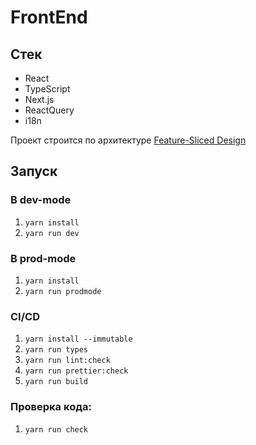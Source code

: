 # FrontEnd

## Стек

- React
- TypeScript
- Next.js
- ReactQuery
- i18n

Проект строится по архитектуре [Feature-Sliced Design](https://feature-sliced.design/ru/docs/get-started/overview)

## Запуск

### В dev-mode

1. `yarn install`
2. `yarn run dev`

### В prod-mode

1. `yarn install`
2. `yarn run prodmode`

### CI/CD

1. `yarn install --immutable`
2. `yarn run types`
3. `yarn run lint:check`
4. `yarn run prettier:check`
5. `yarn run build`

### Проверка кода:

1. `yarn run check`
